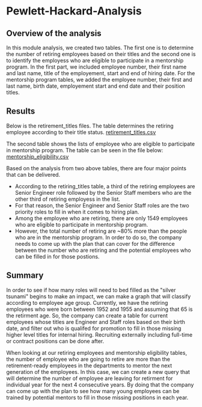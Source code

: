 # Pewlett-Hackard-Analysis
## Overview of the analysis
In this module analysis, we created two tables. The first one is to determine the number of retiring employees based on their titles and the second one is to identify the employess who are eligible to participate in a mentorship program. In the first part, we included employee number, their first name and last name, title of the employement, start and end of hiring date. For the mentorship program tables, we added the employee number, their first and last name, birth date, employement start and end date and their position titles.  

## Results
Below is the retirement_titles files. The table determines the retiring employee according to their title status. 
[retirement_titles.csv](https://github.com/ktella22/Pewlett-Hackard-Analysis/files/7698261/retirement_titles.csv)

The second table shows the lists of employee who are eligible to participate in mentorship program. The table can be seen in the file below: 
[mentorship_eligibility.csv](https://github.com/ktella22/Pewlett-Hackard-Analysis/files/7698262/mentorship_eligibility.csv)

Based on the analysis from two above tables, there are four major points that can be delivered. 
- According to the retiring_titles table, a third of the retiring employees are Senior Engineer role followed by the Senior Staff members who are the other third of retiring employess in the list. 
- For that reason, the Senior Engineer and Senior Staff roles are the two priority roles to fill in when it comes to hiring plan. 
- Among the employee who are retiring, there are only 1549 employees who are eligible to participate in mentorship program. 
- However, the total number of retiring are ~80% more than the people who are in the mentorship program. In order to do so, the company needs to come up with the plan that can cover for the difference between the number who are retiring and the potential employees who can be filled in for those postions. 

## Summary 
In order to see if how many roles will need to bed filled as the "silver tsunami" begins to make an impact, we can make a graph that will classify according to employee age group. Currently, we have the retiring employees who were born between 1952 and 1955 and assuming that 65 is the retirment age. So, the company can create a table for current employees whose titles are Engineer and Staff roles based on their birth date, and filter out who is qualifed for promotion to fill in those missing higher level titles for internal hiring. Recruiting externally including full-time or contract positions can be done after. 
 
When looking at our retiring employees and memtorship eligibility tables, the number of employee who are going to retire are more than the retirement-ready employees in the departments to mentor the next generation of the employees. In this case, we can create a new query that will determine the number of employee are leaving for retirment for individual year for the next 4 consecutive years. By doing that the company can come up with the plan to see how many young employees can be trained by potential mentors to fill in those missing positions in each year. 

